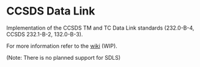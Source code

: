 # CCSDS Data Link

Implementation of the CCSDS TM and TC Data Link standards (232.0-B-4, CCSDS 232.1-B-2, 132.0-B-3).

For more information refer to the [wiki](https://gitlab.com/acubesat/comms/software/ccsds-telemetry-packets/-/wikis/Creating-a-Service-Channel) (WIP).


(Note: There is no planned support for SDLS)
